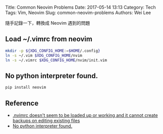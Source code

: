 Title: Common Neovim Problems
Date: 2017-05-14 13:13
Category: Tech
Tags: Vim, Neovim
Slug: common-neovim-problems
Authors: Wei Lee

隨手記錄一下，轉換成 Neovim 遇到的問題

<!--more-->

## Load ~/.vimrc from neovim

```sh
mkdir -p ${XDG_CONFIG_HOME:=$HOME/.config}
ln -s ~/.vim $XDG_CONFIG_HOME/nvim
ln -s ~/.vimrc $XDG_CONFIG_HOME/nvim/init.vim
```

## No python interpreter found.

```sh
pip install neovim
```

## Reference

* [.nvimrc doesn't seem to be loaded up or working and it cannot create backups on editing existing files](https://github.com/neovim/neovim/issues/3536)
* [No python interpreter found.](https://github.com/neovim/neovim/issues/1755)
